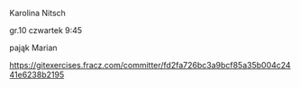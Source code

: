 Karolina Nitsch

gr.10 czwartek 9:45

pająk Marian

https://gitexercises.fracz.com/committer/fd2fa726bc3a9bcf85a35b004c2441e6238b2195
 
